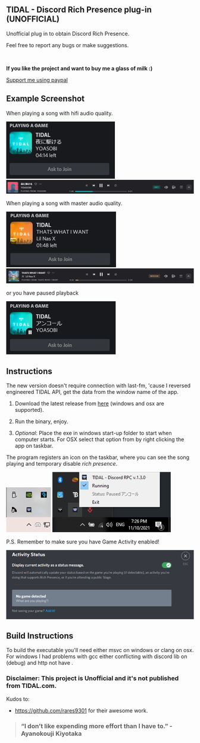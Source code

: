 ## TIDAL - Discord Rich Presence plug-in  (UNOFFICIAL)


Unofficial plug in to obtain Discord Rich Presence.

Feel free to report any bugs or make suggestions.

<br>

**If you like the project and want to buy me a glass of milk :)**

[Support me using paypal](https://www.paypal.me/KharonIX)
## Example Screenshot

When playing a song with hifi audio quality.

![alt text](./assets/music_playing.PNG)
![alt text](./assets/tidal_music_playing.PNG)

When playing a song with master audio quality.

![alt text](./assets/master_playing.PNG)
![alt text](./assets/tidal_master_playing.PNG)

or you have paused playback

![alt text](./assets/music_paused.PNG)



## Instructions
The new version doesn't require connection with last-fm, 'cause I reversed engineered TIDAL API,  get the data from the window name of the app.

1.  Download the latest release from [here](https://github.com/rares9301/tidal_rich_presence_master/releases)
(windows and osx are supported).

2.  Run the binary, enjoy.

3.  *Optional*: Place the exe in windows start-up folder to start when computer starts. For OSX select that option from by right clicking the app on taskbar.


The program registers an icon on the taskbar, where you can see the song playing and temporary disable *rich presence*.

![alt text](./assets/taskbar.jpg) ![alt text](./assets/down_there.PNG)

P.S. Remember to make sure you have Game Activity enabled!

![example of Game Activity tab inside of Discord Settings](./assets/activity_status.PNG)


## Build Instructions

To build the executable you'll need either msvc on windows or clang on osx. For windows I had problems with gcc either conflicting with discord lib on (debug) and http not have <mutex>.


### Disclaimer: This project is Unofficial and it's not published from TIDAL.com.

Kudos to:
+ https://github.com/rares9301
for their awesome work.



> ### “I don’t like expending more effort than I have to.” -Ayanokouji Kiyotaka
